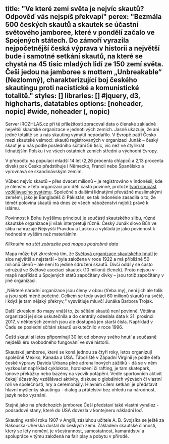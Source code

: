 title: "Ve které zemi světa je nejvíc skautů? Odpověď vás nejspíš překvapí"
perex: "Bezmála 500 českých skautů a skautek se účastní světového jamboree, které v pondělí začalo ve Spojených státech. Do zámoří vyrazila nejpočetnější česká výprava v historii a největší bude i samotné setkání skautů, na které se chystá na 45 tisíc mladých lidí ze 150 zemí světa. Češi jedou na jamboree s mottem „Unbreakable“ (Nezlomný), charakterizující boj českého skautingu proti nacistické a komunistické totalitě."
styles: []
libraries: [] #jquery, d3, highcharts, datatables
options: [noheader, nopic] #wide, noheader (, nopic)
---

Server iROZHLAS.cz při té příležitosti zpracoval data o členské základně největší skautské organizace v jednotlivých zemích. Jasně ukazuje, že ani jedné totalitě se u nás skauting vymýtit nepodařilo. V Evropě patří Česko mezi skautské velmoci: skautů registrovaných v organizaci Junák – český skaut je u nás podle posledního sčítání 56 tisíc, víc než ve čtyřikrát lidnatějším Polsku i ve všech ostatních zemích střední a východní Evropy.

V přepočtu na populaci mladší 14 let (2,26 procenta chlapců a 2,13 procenta dívek) pak Česko předstihuje i Německo, Francii nebo Španělsko a vyrovnává se skandinávským zemím.

Vůbec nejvíc skautů – přes dvacet milionů – je registrováno v Indonésii, kde je členství v této organizaci pro děti často povinné, protože [tvoří součást vzdělávacího systému](https://en.wikipedia.org/wiki/Gerakan_Pramuka_Indonesia). Společně s dalšími lidnatými převážně muslimskými zeměmi, jako je Bangladéš či Pákistán, se tak Indonésie zasadila o to, že téměř polovina skautů má dnes ze všech náboženství nejblíž právě k islámu.

Povinnost k Bohu (vyššímu principu) je součástí skautského slibu, různé skautské organizace ji však interpretují různě. Český Junák slovo Bůh ve slibu nahrazuje Nejvyšší Pravdou a Láskou a vykládá je jako povinnost k hodnotám vyšším než materiálním.

*Kliknutím na stát zobrazíte pod mapou podrobná data*

<wide>
<div id="mapa"></div>
<p id="informace"></p>
</wide>

Mapa může být zkreslená tím, že [Světová organizace skautského hnutí](https://cs.wikipedia.org/wiki/Sv%C4%9Btov%C3%A1_organizace_skautsk%C3%A9ho_hnut%C3%AD) je sice největší a nejstarší – byla založena v roce 1922 a má příbližně 50 milionů členů – ale není to jediné sdružení skautů. Dívčí oddíly se často sdružují ve Světové asociaci skautek (10 milionů členek). Proto nejsou v mapě například u Spojených států započítány dívky – jsou totiž započítány v jiné organizaci.

„Některé národní organizace jsou členy v obou (třeba my), není jich ale tolik a jsou spíš méně početné. Celkem se tedy uvádí 60 milionů skautů na světě, i když je tam nějaký překryv,“ vysvětluje mluvčí Junáka Barbora Trojak.

Další zkreslení do mapy vnáší to, že sčítání skautů není povinné. Většina organizací jej sice uskutečnila a do centrály odeslala data k 31. prosinci 2017, v některých zemích jsou ale dostupná jen starší čísla. Například v Čadu se poslední sčítání skautů uskutečnilo v roce 1996.

Čeští skauti si letos připomínají 30 let od obnovy svého hnutí a současně nejdelší éru svobodného fungování ve své historii.

Skautské jamboree, které se koná jednou za čtyři roky, letos organizují společně Mexiko, Kanada a USA. Tábořiště v Západní Virginii je podle šéfa české výpravy Davida Urbana plné adrenalinových zážitků - dá se v něm vyzkoušet například cyklokros, horolezení či rafting, je tam skatepark, lanové překážky nebo bazény na výcvik potápění. Vedle sportovních aktivit čekají účastníky vzdělávací aktivity, diskuse o globálních výzvách či vlastní roli ve společnosti, hry a ceremoniály. Hlavním cílem setkání je představit hlavní myšlenky skautingu - dialog a přátelství bez ohledu na národnost, jazyk nebo vyznání.

Stejně jako na předchozích jamboree Češi představí také vlastní vynález - podsadové stany, které do USA dovezla v kontejneru nákladní loď.

Skauting vznikl roku 1907 v Anglii, zásluhou učitele A. B. Svojsíka se ještě za Rakouska-Uherska dostal do českých zemí. Základem skautské činnosti, který se léty nemění, je všestrannost, samostatnost, kamarádství a spolupráce v týmu založená na fair play a pobytu v přírodě.
